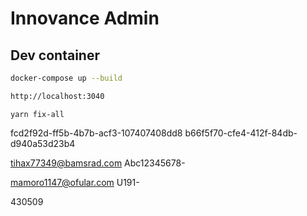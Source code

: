 # Innovance Admin

## Dev container

```bash
docker-compose up --build
```

```bash
http://localhost:3040
```

```
yarn fix-all
```
fcd2f92d-ff5b-4b7b-acf3-107407408dd8
b66f5f70-cfe4-412f-84db-d940a53d23b4

tihax77349@bamsrad.com
Abc12345678-



mamoro1147@ofular.com
U191-

430509
